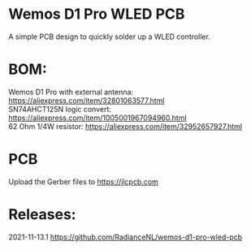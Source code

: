 # Wemos D1 Pro WLED PCB  
A simple PCB design to quickly solder up a WLED controller.  
  
# BOM:  
Wemos D1 Pro with external antenna: https://aliexpress.com/item/32801063577.html  
SN74AHCT125N logic convert: https://aliexpress.com/item/1005001967094960.html  
62 Ohm 1/4W resistor: https://aliexpress.com/item/32952657927.html  
  
# PCB  
Upload the Gerber files to https://jlcpcb.com  
  
# Releases:  
2021-11-13.1 https://github.com/RadianceNL/wemos-d1-pro-wled-pcb  

